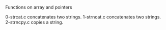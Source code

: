 Functions on array and pointers


0-strcat.c concatenates two strings.
1-strncat.c concatenates two strings.
2-strncpy.c copies a string.
